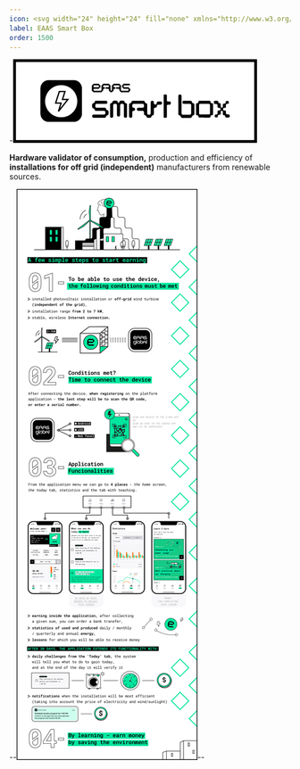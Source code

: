 ```yaml
---
icon: <svg width="24" height="24" fill="none" xmlns="http://www.w3.org/2000/svg"><path d="M13.417 11.078a.5.5 0 0 1-.478-.651l1.2-3.773a.5.5 0 0 0-.477-.652l-2.587.01a.5.5 0 0 0-.474.348l-2.024 6.365a.5.5 0 0 0 .478.652l2.121-.009a.5.5 0 0 1 .478.652l-1.37 4.308a.091.091 0 0 0 .158.084l5.143-6.53a.5.5 0 0 0-.395-.81l-1.773.006Z"/><path clip-rule="evenodd" d="M12 1C5.925 1 1 5.925 1 12s4.925 11 11 11 11-4.925 11-11S18.075 1 12 1ZM2.5 12a9.5 9.5 0 1 1 19 0 9.5 9.5 0 0 1-19 0Z"/></svg>
label: EAAS Smart Box
order: 1500
---
```


-![](src/headers/eaas-smart-box.jpg)

**Hardware validator of consumption,** production and efficiency of **installations for off grid (independent)** manufacturers from renewable sources.

--![](src/headers/about-smartbox-app.png)--